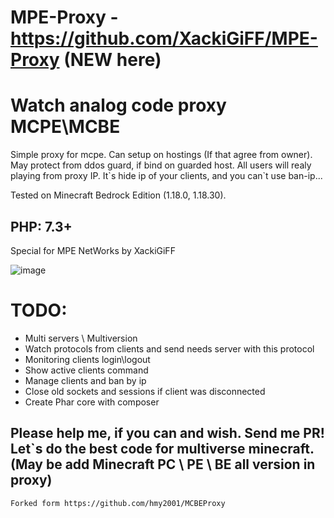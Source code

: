 # MPE-Proxy - https://github.com/XackiGiFF/MPE-Proxy (NEW here)
# Watch analog code proxy MCPE\MCBE

Simple proxy for mcpe. Can setup on hostings (If that agree from owner). May protect from ddos guard, if bind on guarded host.
All users will realy playing from proxy IP. It\`s hide ip of your clients, and you can\`t use ban-ip...

Tested on Minecraft Bedrock Edition (1.18.0, 1.18.30).

## PHP: 7.3+

Special for MPE NetWorks by XackiGiFF

![image](https://user-images.githubusercontent.com/29034010/206567147-b7c74394-c3d3-4b46-8367-30db74d1c9e7.png)

# TODO:
- Multi servers \ Multiversion
- Watch protocols from clients and send needs server with this protocol
- Monitoring clients login\logout
- Show active clients command
- Manage clients and ban by ip
- Close old sockets and sessions if client was disconnected
- Create Phar core with composer

## Please help me, if you can and wish. Send me PR! Let`s do the best code for multiverse minecraft. (May be add Minecraft PC \ PE \ BE all version in proxy)
```
Forked form https://github.com/hmy2001/MCBEProxy
```

